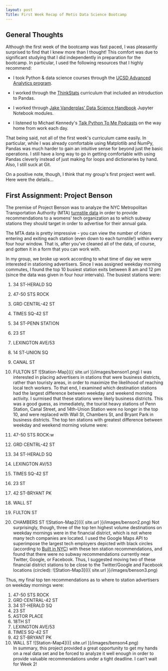 ```yaml
---
layout: post
Title: First Week Recap of Metis Data Science Bootcamp
---
```


## General Thoughts
Although the first week of the bootcamp was fast paced, I was pleasantly surprised to find that I knew more than I thought! This comfort was due to significant studying that I did independently in preparation for the bootcamp. In particular, I used the following resources that I highly recommend:

* I took Python & data science courses through the [UCSD Advanced Analytics program](https://extension.ucsd.edu/courses-and-programs/data-mining-for-advanced-analytics).
 
* I worked through the [ThinkStats](http://greenteapress.com/thinkstats/) curriculum that included an introduction to Pandas.

* I worked through [Jake Vanderplas' Data Science Handbook](https://github.com/jakevdp/PythonDataScienceHandbook) Jupyter Notebook modules.

* I listened to Michael Kennedy's [Talk Python To Me Podcasts](https://talkpython.fm/) on the way home from work each day.

That being said, not all of the first week's curriculum came easily. In particular, while I was already comfortable using Matplotlib and NumPy, Pandas was much harder to gain an intuitive sense for beyond just the basic operations.  I still have a long way to go in getting comfortable with using Pandas cleverly instead of just making for loops and dictionaries by hand. Also, I still suck at Git.

On a positive note, though, I think that my group's first project went well. Here were the details...

## First Assignment: Project Benson

The premise of Project Benson was to analyze the NYC Metropolitan Transportation Authority (MTA) [turnstile data](http://web.mta.info/developers/turnstile.html) in order to provide recommendations to a womens' tech organization as to which subway stations they should target in order to advertise for their annual gala.

The MTA data is pretty impressive - you can view the number of riders entering and exiting each station (even down to each turnstile!) within every four hour window. That is, after you've cleaned all of the data, of course, and gotten it in a form that you can work with.

In my group, we broke up work according to what time of day we were interested in stationing advertisers. Since I was assigned weekday morning commutes, I found the top 10 busiest station exits between 8 am and 12 pm (since the data was given in four hour intervals). The busiest stations were:

1. 34 ST-HERALD SQ
2. 47-50 STS ROCK
3. GRD CENTRL-42 ST
4. TIMES SQ-42 ST
5. 34 ST-PENN STATION
6. 23 ST
7. LEXINGTON AVE/53
8. 14 ST-UNION SQ
9. CANAL ST
10. FULTON ST
![Station-Map]({{ site.url }}/images/benson1.png)
I was interested in placing advertisers in stations that were business districts, rather than touristy areas, in order to maximize the likelihood of reaching local tech workers. To that end, I examined which destination stations had the largest difference between weekday and weekend morning activity. I surmised that these stations were likely business districts. This was a good guess, as immediately, the tourist heavy stations of Penn Station, Canal Street, and 14th-Union Station were no longer in the top 10, and were replaced with Wall St, Chambers St, and Bryant Park in business districts.  The top ten stations with greatest difference between weekday and weekend morning volume were:

1. 47-50 STS ROCK:w
2. GRD CENTRL-42 ST
3. 34 ST-HERALD SQ
4. LEXINGTON AV/53
5. TIMES SQ-42 ST
6. 23 ST
7. 42 ST-BRYANT PK
8. WALL ST
9. FULTON ST
10. CHAMBERS ST
![Station-Map2]({{ site.url }}/images/benson2.png)
Not surprisingly, though, three of the top ten highest volume destinations on weekday mornings were in the financial district, which is not where many tech companies are located. I used the Google Maps API to superimpose the largest tech employers depicted with black circles (according to [Built in NYC](http://www.builtinnyc.com/2016/10/28/nyc-top-100-list)) with these ten station recommendations, and found that there were no subway recommendations currently near Twitter, Google, or Facebook. Thus, I suggested moving two of these financial district stations to be close to the Twitter/Google and Facebook locations (circled):
![Station-Map3]({{ site.url }}/images/benson3.png)

Thus, my final top ten recommendations as to where to station advertisers on weekday mornings were:
1. 47-50 STS ROCK
2. GRD CENTRAL-42 ST
3. 34 ST-HERALD SQ
4. 23 ST
5. ASTOR PLACE
6. 18TH ST
7. LEXINGTON AVE/53
8. TIMES SQ-42 ST
9. 42 ST-BRYANT PK
10. WALL ST
![Station-Map4]({{ site.url }}/images/benson4.png)   
In summary, this project provided a great opportunity to get my hands on a real data set and be forced to analyze it well enough in order to provide valuable recommendations under a tight deadline. I can't wait for Week 2!


